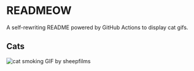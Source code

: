 # READMEOW

A self-rewriting README powered by GitHub Actions to display cat gifs.

## Cats

![cat smoking GIF by sheepfilms](https://media4.giphy.com/media/l0ExdMHUDKteztyfe/200.gif?cid=9acd02dal8iz2fia841brb95venvb6i9vib5fuk9830mfgp7&ep=v1_gifs_search&rid=200.gif&ct=g)
